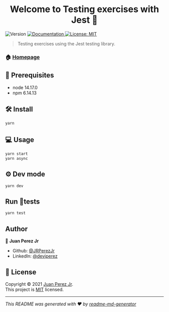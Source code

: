 <h1 align="center">Welcome to Testing exercises with Jest 👋</h1>
<p>
  <img alt="Version" src="https://img.shields.io/badge/version-1.0.0-blue.svg?cacheSeconds=2592000" />
  <a href="https://github.com/JRPerezJr/complete-junior-to-senior-testing-with-jest" target="_blank">
    <img alt="Documentation" src="https://img.shields.io/badge/documentation-yes-brightgreen.svg" />
  </a>
  <a href="https://github.com/JRPerezJr/complete-junior-to-senior-testing-with-jest/blob/main/LICENSE" target="_blank">
    <img alt="License: MIT" src="https://img.shields.io/badge/License-MIT-yellow.svg" />
  </a>
</p>

> Testing exercises using the Jest testing library.

### 🏠 [Homepage](https://github.com/JRPerezJr/complete-junior-to-senior-testing-with-jest)

## 📐 Prerequisites

- node 14.17.0
- npm 6.14.13
  

## 🛠 Install

```sh
yarn
```

## 💻 Usage

```sh
yarn start
yarn async
```

## ⚙️ Dev mode
```sh
yarn dev
```

## Run 🧪tests

```sh
yarn test
```

## Author

👤 **Juan Perez Jr**

* Github: [@JRPerezJr](https://github.com/JRPerezJr)
* LinkedIn: [@devjperez](https://linkedin.com/in/devjperez)


## 📝 License

Copyright © 2021 [Juan Perez Jr](https://github.com/JRPerezJr).<br />
This project is [MIT](https://github.com/JRPerezJr/complete-junior-to-senior-testing-with-jest/blob/main/LICENSE) licensed.

***
_This README was generated with ❤️ by [readme-md-generator](https://github.com/kefranabg/readme-md-generator)_